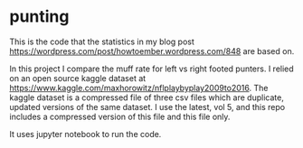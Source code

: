 # punting
This is the code that the statistics in my blog post https://wordpress.com/post/howtoember.wordpress.com/848 are based on.

In this project I compare the muff rate for left vs right footed punters. I relied on an open source kaggle dataset at  https://www.kaggle.com/maxhorowitz/nflplaybyplay2009to2016. The kaggle dataset is a compressed file of three csv files which are duplicate, updated versions of the same dataset. I use the latest, vol 5, and this repo includes a compressed version of this file and this file only.

It uses jupyter notebook to run the code.

